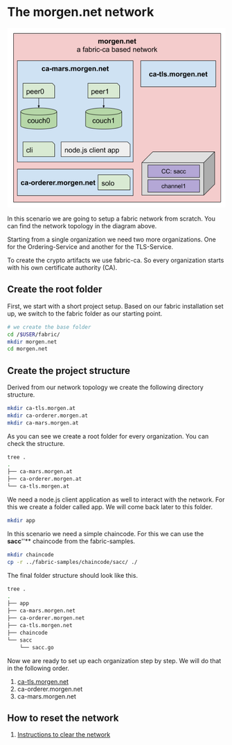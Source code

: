 # The morgen.net network
![morgen.net](../img/the-morgen.net-network.png "morgen.net")

In this scenario we are going to setup a fabric network from scratch. You can find the network topology in the diagram above.

Starting from a single organization we need two more organizations. One for the Ordering-Service and another for the TLS-Service.

To create the crypto artifacts we use fabric-ca. So every organization starts with his own certificate authority (CA).

## Create the root folder
First, we start with a short project setup. Based on our fabric installation set up, we switch to the fabric folder as our starting point.
```bash
# we create the base folder 
cd /$USER/fabric/
mkdir morgen.net
cd morgen.net
```

## Create the project structure
Derived from our network topology we create the following directory structure.

```bash
mkdir ca-tls.morgen.at
mkdir ca-orderer.morgen.at
mkdir ca-mars.morgen.at
```
As you can see we create a root folder for every organization. You can check the structure.
```bash
tree .
.
├── ca-mars.morgen.at
├── ca-orderer.morgen.at
└── ca-tls.morgen.at
```

We need a node.js client application as well to interact with the network. For this we create a folder called app. We will come back later to this folder.
```bash
mkdir app
```
In this scenario we need a simple chaincode. For this we can use the **sacc**''** chaincode from the fabric-samples. 

```bash
mkdir chaincode
cp -r ../fabric-samples/chaincode/sacc/ ./
```
The final folder structure should look like this.
```bash
tree .
.
├── app
├── ca-mars.morgen.net
├── ca-orderer.morgen.net
├── ca-tls.morgen.net
├── chaincode
└── sacc
    └── sacc.go
```

Now we are ready to set up each organization step by step. We will do that in the following order.
1. [ca-tls.morgen.net](./ca-tls.morgen.net/index.md)
2. ca-orderer.morgen.net
3. ca-mars.morgen.net

## How to reset the network
1. [Instructions to clear the network](./clearSetup.md)











